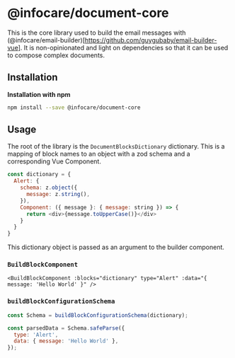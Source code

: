 # @infocare/document-core

This is the core library used to build the email messages with (@infocare/email-builder)[https://github.com/guygubaby/email-builder-vue]. It is non-opinionated and light on dependencies so that it can be used to compose complex documents.

## Installation

**Installation with npm**

```bash
npm install --save @infocare/document-core
```

## Usage

The root of the library is the `DocumentBlocksDictionary` dictionary. This is a mapping of block names to an object with a zod schema and a corresponding Vue Component.

```js
const dictionary = {
  Alert: {
    schema: z.object({
      message: z.string(),
    }),
    Component: ({ message }: { message: string }) => {
      return <div>{message.toUpperCase()}</div>
    }
  }
}
```

This dictionary object is passed as an argument to the builder component.

### `BuildBlockComponent`

```vue
<BuildBlockComponent :blocks="dictionary" type="Alert" :data="{ message: 'Hello World' }" />
```

### `buildBlockConfigurationSchema`

```js
const Schema = buildBlockConfigurationSchema(dictionary);

const parsedData = Schema.safeParse({
  type: 'Alert',
  data: { message: 'Hello World' },
});
```
